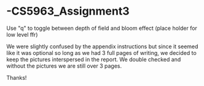 # -CS5963_Assignment3

Use "q" to toggle between depth of field and bloom effect (place holder for low level ffr)

We were slightly confused by the appendix instructions but since it seemed like it was optional so long as we had 3 full pages of writing, we decided to keep the pictures interspersed in the report. We double checked and without the pictures we are still over 3 pages.

Thanks!

